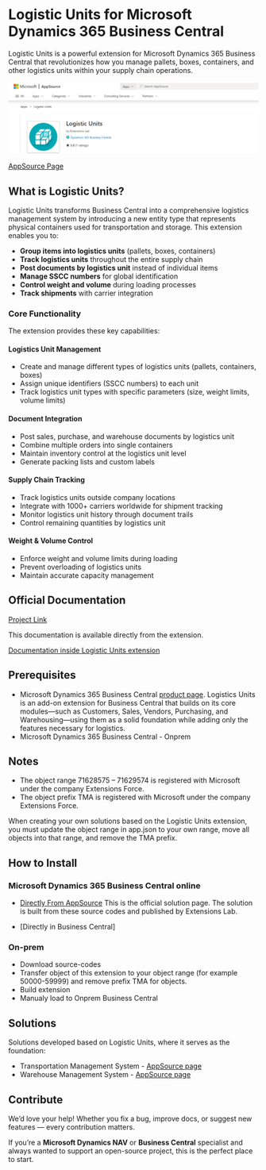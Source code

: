 # Logistic Units for Microsoft Dynamics 365 Business Central

Logistic Units is a powerful extension for Microsoft Dynamics 365 Business Central that revolutionizes how you manage pallets, boxes, containers, and other logistics units within your supply chain operations.

![Setup Image](github/mainpage/images/AppSource.png)

[AppSource Page](https://appsource.microsoft.com/en-us/product/dynamics-365-business-central/PUBID.extensionsforcelimited1647259189111%7CAID.logisticunits%7CPAPPID.c383b772-f29f-4c05-b1ac-7801c76750af?tab=Overview)

## What is Logistic Units?

Logistic Units transforms Business Central into a comprehensive logistics management system by introducing a new entity type that represents physical containers used for transportation and storage. This extension enables you to:

- **Group items into logistics units** (pallets, boxes, containers)
- **Track logistics units** throughout the entire supply chain
- **Post documents by logistics unit** instead of individual items
- **Manage SSCC numbers** for global identification
- **Control weight and volume** during loading processes
- **Track shipments** with carrier integration

### Core Functionality

The extension provides these key capabilities:

#### Logistics Unit Management

- Create and manage different types of logistics units (pallets, containers, boxes)
- Assign unique identifiers (SSCC numbers) to each unit
- Track logistics unit types with specific parameters (size, weight limits, volume limits)

#### Document Integration

- Post sales, purchase, and warehouse documents by logistics unit
- Combine multiple orders into single containers
- Maintain inventory control at the logistics unit level
- Generate packing lists and custom labels

#### Supply Chain Tracking

- Track logistics units outside company locations
- Integrate with 1000+ carriers worldwide for shipment tracking
- Monitor logistics unit history through document trails
- Control remaining quantities by logistics unit

#### Weight & Volume Control

- Enforce weight and volume limits during loading
- Prevent overloading of logistics units
- Maintain accurate capacity management

## Official Documentation

[Project Link](https://github.com/Extensions-lab/logistic-units-help)

This documentation is available directly from the extension.

[Documentation inside Logistic Units extension](github/mainpage/images/DocumentationAvailability.png)

## Prerequisites

- Microsoft Dynamics 365 Business Central [product page](https://www.microsoft.com/en-us/dynamics-365/products/business-central). Logistics Units is an add-on extension for Business Central that builds on its core modules—such as Customers, Sales, Vendors, Purchasing, and Warehousing—using them as a solid foundation while adding only the features necessary for logistics.
- Microsoft Dynamics 365 Business Central - Onprem

## Notes

- The object range 71628575 – 71629574 is registered with Microsoft under the company Extensions Force.
- The object prefix TMA is registered with Microsoft under the company Extensions Force.

When creating your own solutions based on the Logistic Units extension, you must update the object range in app.json to your own range, move all objects into that range, and remove the TMA prefix.

## How to Install

### Microsoft Dynamics 365 Business Central online

- [Directly From AppSource](https://appsource.microsoft.com/en-us/product/dynamics-365-business-central/PUBID.extensionsforcelimited1647259189111%7CAID.logisticunits%7CPAPPID.c383b772-f29f-4c05-b1ac-7801c76750af?tab=Overview) This is the official solution page. The solution is built from these source codes and published by Extensions Lab.

- [Directly in Business Central]

### On-prem

- Download source-codes
- Transfer object of this extension to your object range (for example 50000-59999) and remove prefix TMA for objects.
- Build extension
- Manualy load to Onprem Business Central

## Solutions

Solutions developed based on Logistic Units, where it serves as the foundation:

- Transportation Management System - [AppSource page](https://appsource.microsoft.com/en-us/product/dynamics-365-business-central/PUBID.extensionsforcelimited1647259189111%7CAID.tms%7CPAPPID.7bfc8c44-7cc8-4ba3-98d0-4f9964697a01?tab=Overview)
- Warehouse Management System - [AppSource page](https://appsource.microsoft.com/en-us/product/dynamics-365-business-central/PUBID.extensionsforcelimited1647259189111%7CAID.wms%7CPAPPID.d09e4edd-debe-4736-aea8-79eaae3d1344?tab=Overview)

## Contribute

We’d love your help!  Whether you fix a bug, improve docs, or suggest new features — every contribution matters.  

If you’re a **Microsoft Dynamics NAV** or **Business Central** specialist and always wanted to support an open-source project, this is the perfect place to start.
